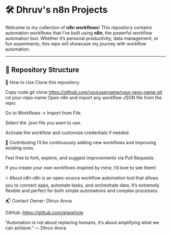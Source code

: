 # 🛠️ Dhruv's n8n Projects

Welcome to my collection of **n8n workflows**! This repository contains automation workflows that I’ve built using **n8n**, the powerful workflow automation tool. Whether it’s personal productivity, data management, or fun experiments, this repo will showcase my journey with workflow automation.

---

## 📂 Repository Structure

🚀 How to Use
Clone this repository:

Copy code
git clone https://github.com/yourusername/your-repo-name.git
cd your-repo-name
Open n8n and import any workflow JSON file from the repo:

Go to Workflows → Import from File.

Select the .json file you want to use.

Activate the workflow and customize credentials if needed.

🌟 Contributing
I’ll be continuously adding new workflows and improving existing ones.

Feel free to fork, explore, and suggest improvements via Pull Requests.

If you create your own workflows inspired by mine, I’d love to see them!

⚡ About n8n
n8n is an open-source workflow automation tool that allows you to connect apps, automate tasks, and orchestrate data. It’s extremely flexible and perfect for both simple automations and complex processes.

📬 Contact
Owner: Dhruv Arora

GitHub: https://github.com/algophyle

“Automation is not about replacing humans, it’s about amplifying what we can achieve.”
— Dhruv Arora
